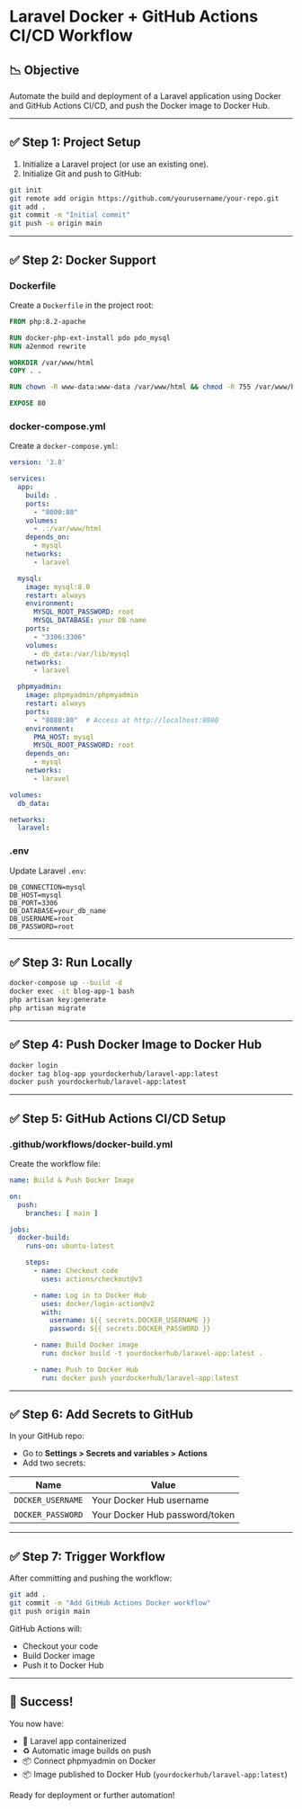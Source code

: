 # Laravel Docker + GitHub Actions CI/CD Workflow

## 📉 Objective
Automate the build and deployment of a Laravel application using Docker and GitHub Actions CI/CD, and push the Docker image to Docker Hub.

---

## ✅ Step 1: Project Setup

1. Initialize a Laravel project (or use an existing one).
2. Initialize Git and push to GitHub:

```bash
git init
git remote add origin https://github.com/yourusername/your-repo.git
git add .
git commit -m "Initial commit"
git push -u origin main
```

---

## ✅ Step 2: Docker Support

### Dockerfile
Create a `Dockerfile` in the project root:

```Dockerfile
FROM php:8.2-apache

RUN docker-php-ext-install pdo pdo_mysql
RUN a2enmod rewrite

WORKDIR /var/www/html
COPY . .

RUN chown -R www-data:www-data /var/www/html && chmod -R 755 /var/www/html

EXPOSE 80
```

### docker-compose.yml
Create a `docker-compose.yml`:

```yaml
version: '3.8'

services:
  app:
    build: .
    ports:
      - "8000:80"
    volumes:
      - .:/var/www/html
    depends_on:
      - mysql
    networks:
      - laravel

  mysql:
    image: mysql:8.0
    restart: always
    environment:
      MYSQL_ROOT_PASSWORD: root
      MYSQL_DATABASE: your DB name
    ports:
      - "3306:3306"
    volumes:
      - db_data:/var/lib/mysql
    networks:
      - laravel

  phpmyadmin:
    image: phpmyadmin/phpmyadmin
    restart: always
    ports:
      - "8080:80"  # Access at http://localhost:8080
    environment:
      PMA_HOST: mysql
      MYSQL_ROOT_PASSWORD: root
    depends_on:
      - mysql
    networks:
      - laravel

volumes:
  db_data:

networks:
  laravel:

```

### .env
Update Laravel `.env`:

```env
DB_CONNECTION=mysql
DB_HOST=mysql
DB_PORT=3306
DB_DATABASE=your_db_name
DB_USERNAME=root
DB_PASSWORD=root
```

---

## ✅ Step 3: Run Locally

```bash
docker-compose up --build -d
docker exec -it blog-app-1 bash
php artisan key:generate
php artisan migrate
```

---

## ✅ Step 4: Push Docker Image to Docker Hub

```bash
docker login
docker tag blog-app yourdockerhub/laravel-app:latest
docker push yourdockerhub/laravel-app:latest
```

---

## ✅ Step 5: GitHub Actions CI/CD Setup

### .github/workflows/docker-build.yml
Create the workflow file:

```yaml
name: Build & Push Docker Image

on:
  push:
    branches: [ main ]

jobs:
  docker-build:
    runs-on: ubuntu-latest

    steps:
      - name: Checkout code
        uses: actions/checkout@v3

      - name: Log in to Docker Hub
        uses: docker/login-action@v2
        with:
          username: ${{ secrets.DOCKER_USERNAME }}
          password: ${{ secrets.DOCKER_PASSWORD }}

      - name: Build Docker image
        run: docker build -t yourdockerhub/laravel-app:latest .

      - name: Push to Docker Hub
        run: docker push yourdockerhub/laravel-app:latest
```

---

## ✅ Step 6: Add Secrets to GitHub

In your GitHub repo:
- Go to **Settings > Secrets and variables > Actions**
- Add two secrets:

| Name             | Value                         |
|------------------|-------------------------------|
| `DOCKER_USERNAME`| Your Docker Hub username      |
| `DOCKER_PASSWORD`| Your Docker Hub password/token|

---

## ✅ Step 7: Trigger Workflow

After committing and pushing the workflow:

```bash
git add .
git commit -m "Add GitHub Actions Docker workflow"
git push origin main
```

GitHub Actions will:
- Checkout your code
- Build Docker image
- Push it to Docker Hub

---

## 🎉 Success!

You now have:
- 🚣 Laravel app containerized
- ♻️ Automatic image builds on push
- 📦 Connect phpmyadmin on Docker
- 📦 Image published to Docker Hub (`yourdockerhub/laravel-app:latest`)

Ready for deployment or further automation!


